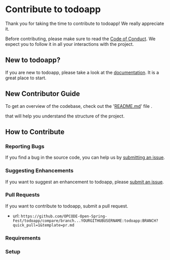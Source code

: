 # Contribute to todoapp

Thank you for taking the time to contribute to todoapp! We really appreciate it. 

Before contributing, please make sure to read the [Code of Conduct](../../CODE_OF_CONDUCT.md). We expect you to follow it in all your interactions with the project.

## New to todoapp?

If you are new to todoapp, please take a look at the [documentation](./Project_Tour.md). It is a great place to start.

## New Contributor Guide

To get an overview of the codebase, check out the '[README.md](README.md)' file .

that will help you understand the structure of the project.

## How to Contribute

### Reporting Bugs

If you find a bug in the source code, you can help us by [submitting an issue](../ISSUE_TEMPLATE/bug_report.yaml).

### Suggesting Enhancements

If you want to suggest an enhancement to todoapp, please [submit an issue](../ISSUE_TEMPLATE/feature_request.yaml).

### Pull Requests

If you want to contribute to todoapp, submit a pull request.

- url: `https://github.com/OPCODE-Open-Spring-Fest/todoapp/compare/branch...YOURGITHUBUSERNAME:todoapp:BRANCH?quick_pull=1&template=pr.md`
  
### Requirements


### Setup

